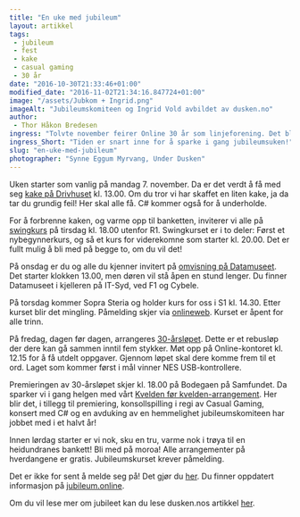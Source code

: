 ```yaml
---
title: "En uke med jubileum"
layout: artikkel 
tags: 
 - jubileum
 - fest
 - kake
 - casual gaming
 - 30 år
date: "2016-10-30T21:33:46+01:00"
modified_date: "2016-11-02T21:34:16.847724+01:00"
image: "/assets/Jubkom + Ingrid.png"
imageAlt: "Jubileumskomiteen og Ingrid Vold avbildet av dusken.no"
author:
 - Thor Håkon Bredesen
ingress: "Tolvte november feirer Online 30 år som linjeforening. Det blir en heidundranes bankett med mat, drikke, sang, storband og stormannsgalskap. Før det skal vi ha en uke med gratisarrangementer for alle!"
ingress_Short: "Tiden er snart inne for å sparke i gang jubileumsuken!"
slug: "en-uke-med-jubileum"
photographer: "Synne Eggum Myrvang, Under Dusken"
---
```

Uken starter som vanlig på mandag 7. november. Da er det verdt å få med seg [kake på Drivhuset](https://www.facebook.com/events/1617271001901652/) kl. 13.00. Om du tror vi har skaffet en liten kake, ja da tar du grundig feil! Her skal alle få. C# kommer også for å underholde.

For å forbrenne kaken, og varme opp til banketten, inviterer vi alle på [swingkurs](https://www.facebook.com/events/962828813822501/) på tirsdag kl. 18.00 utenfor R1. Swingkurset er i to deler: Først et nybegynnerkurs, og så et kurs for viderekomne som starter kl. 20.00. Det er fullt mulig å bli med på begge to, om du vil det!

På onsdag er du og alle du kjenner invitert på [omvisning på Datamuseet](https://www.facebook.com/events/1058204054297111/). Det starter klokken 13.00, men døren vil stå åpen en stund lenger. Du finner Datamuseet i kjelleren på IT-Syd, ved F1 og Cybele. 

På torsdag kommer Sopra Steria og holder kurs for oss i S1 kl. 14.30. Etter kurset blir det mingling. Påmelding skjer via [onlineweb](https://online.ntnu.no/events/347/online-30-ar-jubileumsarrangement-med-sopra-steria/). Kurset er åpent for alle trinn.

På fredag, dagen før dagen, arrangeres [30-årsløpet](https://www.facebook.com/events/1783375831951017/). Dette er et rebusløp der dere kan gå sammen inntil fem stykker. Møt opp på Online-kontoret kl. 12.15 for å få utdelt oppgaver. Gjennom løpet skal dere komme frem til et ord. Laget som kommer først i mål vinner NES USB-kontrollere. 

Premieringen av 30-årsløpet skjer kl. 18.00 på Bodegaen på Samfundet. Da sparker vi i gang helgen med vårt [Kvelden før kvelden-arrangement](https://www.facebook.com/events/991542287624714/). Her blir det, i tillegg til premiering, konsollspilling i regi av Casual Gaming, konsert med C# og en avduking av en hemmelighet jubileumskomiteen har jobbet med i et halvt år! 

Innen lørdag starter er vi nok, sku en tru, varme nok i trøya til en heidundranes bankett! Bli med på moroa! Alle arrangementer på hverdangene er gratis. Jubileumskurset krever påmelding.

Det er ikke for sent å melde seg på! Det gjør du [her](https://online.ntnu.no/events/331/onlines-30-arsjubileum-bankett/). Du finner oppdatert informasjon på [jubileum.online](https://jubileum.online/).

Om du vil lese mer om jubileet kan du lese dusken.nos artikkel [her](http://dusken.no/artikkel/26289/online-fyller-30-aar/).